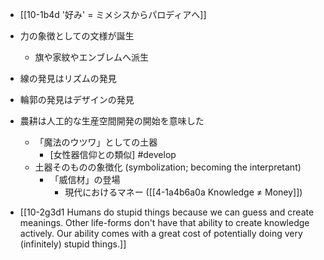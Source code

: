 - [[10-1b4d '好み' = ミメシスからパロディアへ]]

- 力の象徴としての文様が誕生
	- 旗や家紋やエンブレムへ派生
- 線の発見はリズムの発見
- 輪郭の発見はデザインの発見
- 農耕は人工的な生産空間開発の開始を意味した
	- 「魔法のウツワ」としての土器
		- [女性器信仰との類似] #develop 
	- 土器そのものの象徴化 (symbolization; becoming the interpretant)
		- 「威信材」の登場
			- 現代におけるマネー ([[4-1a4b6a0a Knowledge ≠ Money]])

- [[10-2g3d1 Humans do stupid things because we can guess and create meanings. Other life-forms don't have that ability to create knowledge actively. Our ability comes with a great cost of potentially doing very (infinitely) stupid things.]]
